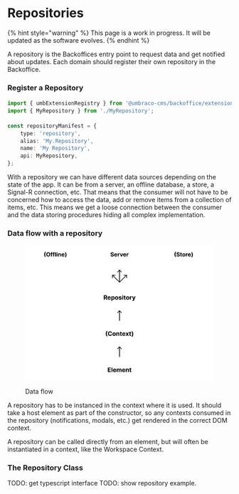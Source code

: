 # Repositories

{% hint style="warning" %}
This page is a work in progress. It will be updated as the software evolves.
{% endhint %}

A repository is the Backoffices entry point to request data and get notified about updates. Each domain should register their own repository in the Backoffice.

### Register a Repository <a href="#register-a-repository" id="register-a-repository"></a>

```typescript
import { umbExtensionRegistry } from '@umbraco-cms/backoffice/extension-registry';
import { MyRepository } from './MyRepository';

const repositoryManifest = {
	type: 'repository',
	alias: 'My.Repository',
	name: 'My Repository',
	api: MyRepository,
};
```

With a repository we can have different data sources depending on the state of the app. It can be from a server, an offline database, a store, a Signal-R connection, etc. That means that the consumer will not have to be concerned how to access the data, add or remove items from a collection of items, etc. This means we get a loose connection between the consumer and the data storing procedures hiding all complex implementation.

### Data flow with a repository  <a href="#data-flow-with-a-repository" id="data-flow-with-a-repository"></a>

<figure><img src="../.gitbook/assets/data-flow.svg" alt=""><figcaption><p>Data flow</p></figcaption></figure>

A repository has to be instanced in the context where it is used. It should take a host element as part of the constructor, so any contexts consumed in the repository (notifications, modals, etc.) get rendered in the correct DOM context.

A repository can be called directly from an element, but will often be instantiated in a context, like the Workspace Context.

### The Repository Class <a href="#the-repository-class" id="the-repository-class"></a>

TODO: get typescript interface TODO: show repository example.
